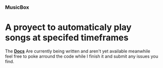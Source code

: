 ### MusicBox
# A proyect to automaticaly play songs at specifed timeframes
The **[Docs](docs/index.md)** Are currently being written and aren't yet available
meanwhile feel free to poke arround the code while I finish it and submit any issues you find.